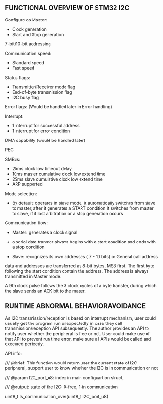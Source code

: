 ## FUNCTIONAL OVERVIEW OF STM32 I2C
Configure as Master:
- Clock generation
- Start and Stop generation

7-bit/10-bit addressing

Communication speed: 
- Standard speed 
- Fast speed

Status flags:
- Transmitter/Receiver mode flag
- End-of-byte transmission flag
- I2C busy flag

Error flags: (Would be handled later in Error handling) 

Interrupt: 
- 1 Interrupt for successful address
- 1 Interrupt for error condition

DMA capability (would be handled later) 

PEC

SMBus: 
- 25ms clock low timeout delay
- 10ms master cumulative clock low extend time
- 25ms slave cumulative clock low extend time 
- ARP supported

Mode selection: 
- By default: operates in slave mode. 
It automatically switches from slave to master, after it generates a START condition
It switches from master to slave, if it lost arbitration or a stop generation occurs

Communication flow: 
- Master: generates a clock signal 
+ a serial data transfer always begins with a start condition and ends with a stop condition
- Slave: recognizes its own addresses ( 7 - 10 bits) or General call address

data and addresses are transferred as 8-bit bytes, MSB first. 
The first byte following the start condition contain the address. The address is always transmitted in Master mode. 

A 9th clock pulse follows the 8 clock cycles of a byte transfer, during which the slave 
sends an ACK bit to the maser.


## RUNTIME ABNORMAL BEHAVIORAVOIDANCE 
  As I2C transmission/reception is based on interrupt mechanism, user could usually get the program run unexpectedly in case they call transmission/reception API subsequently. The author provides an API to notify user whether the peripheral is free or not. 
  User could make use of that API to prevent run time error, make sure all APIs would be called and executed perfectly.

  API info: 

  /// @brief: This function would return user the current state of I2C peripheral, support user to know whether the I2C is 
      in communication or not

  /// @param I2C_port_u8: index in main configuartion struct,   

  /// @output: state of the I2C: 0-free, 1-in communication
  
  uint8_t Is_communication_over(uint8_t I2C_port_u8)
